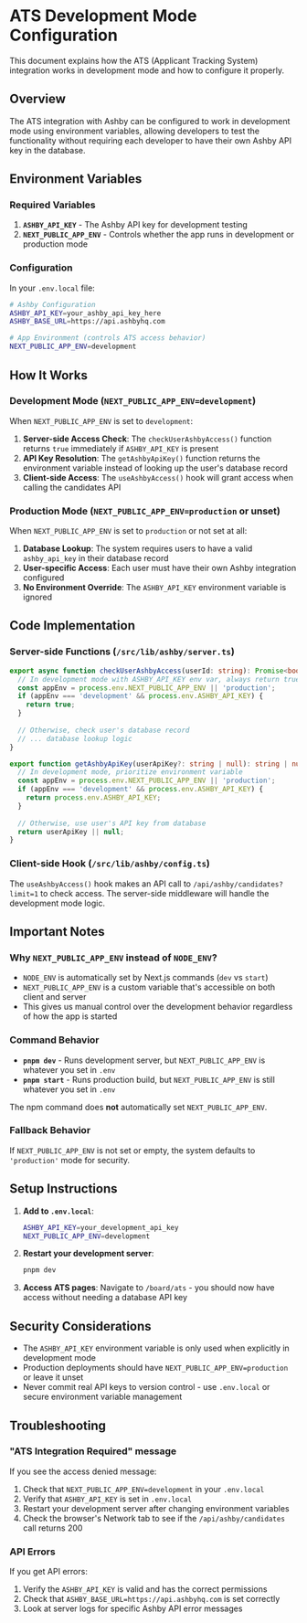# ATS Development Mode Configuration

This document explains how the ATS (Applicant Tracking System) integration works in development mode and how to configure it properly.

## Overview

The ATS integration with Ashby can be configured to work in development mode using environment variables, allowing developers to test the functionality without requiring each developer to have their own Ashby API key in the database.

## Environment Variables

### Required Variables

1. **`ASHBY_API_KEY`** - The Ashby API key for development testing
2. **`NEXT_PUBLIC_APP_ENV`** - Controls whether the app runs in development or production mode

### Configuration

In your `.env.local` file:

```bash
# Ashby Configuration
ASHBY_API_KEY=your_ashby_api_key_here
ASHBY_BASE_URL=https://api.ashbyhq.com

# App Environment (controls ATS access behavior)
NEXT_PUBLIC_APP_ENV=development
```

## How It Works

### Development Mode (`NEXT_PUBLIC_APP_ENV=development`)

When `NEXT_PUBLIC_APP_ENV` is set to `development`:

1. **Server-side Access Check**: The `checkUserAshbyAccess()` function returns `true` immediately if `ASHBY_API_KEY` is present
2. **API Key Resolution**: The `getAshbyApiKey()` function returns the environment variable instead of looking up the user's database record
3. **Client-side Access**: The `useAshbyAccess()` hook will grant access when calling the candidates API

### Production Mode (`NEXT_PUBLIC_APP_ENV=production` or unset)

When `NEXT_PUBLIC_APP_ENV` is set to `production` or not set at all:

1. **Database Lookup**: The system requires users to have a valid `ashby_api_key` in their database record
2. **User-specific Access**: Each user must have their own Ashby integration configured
3. **No Environment Override**: The `ASHBY_API_KEY` environment variable is ignored

## Code Implementation

### Server-side Functions (`/src/lib/ashby/server.ts`)

```typescript
export async function checkUserAshbyAccess(userId: string): Promise<boolean> {
  // In development mode with ASHBY_API_KEY env var, always return true
  const appEnv = process.env.NEXT_PUBLIC_APP_ENV || 'production';
  if (appEnv === 'development' && process.env.ASHBY_API_KEY) {
    return true;
  }
  
  // Otherwise, check user's database record
  // ... database lookup logic
}

export function getAshbyApiKey(userApiKey?: string | null): string | null {
  // In development mode, prioritize environment variable
  const appEnv = process.env.NEXT_PUBLIC_APP_ENV || 'production';  
  if (appEnv === 'development' && process.env.ASHBY_API_KEY) {
    return process.env.ASHBY_API_KEY;
  }
  
  // Otherwise, use user's API key from database
  return userApiKey || null;
}
```

### Client-side Hook (`/src/lib/ashby/config.ts`)

The `useAshbyAccess()` hook makes an API call to `/api/ashby/candidates?limit=1` to check access. The server-side middleware will handle the development mode logic.

## Important Notes

### Why `NEXT_PUBLIC_APP_ENV` instead of `NODE_ENV`?

- `NODE_ENV` is automatically set by Next.js commands (`dev` vs `start`)
- `NEXT_PUBLIC_APP_ENV` is a custom variable that's accessible on both client and server
- This gives us manual control over the development behavior regardless of how the app is started

### Command Behavior

- **`pnpm dev`** - Runs development server, but `NEXT_PUBLIC_APP_ENV` is whatever you set in `.env`
- **`pnpm start`** - Runs production build, but `NEXT_PUBLIC_APP_ENV` is still whatever you set in `.env`

The npm command does **not** automatically set `NEXT_PUBLIC_APP_ENV`.

### Fallback Behavior

If `NEXT_PUBLIC_APP_ENV` is not set or empty, the system defaults to `'production'` mode for security.

## Setup Instructions

1. **Add to `.env.local`**:
   ```bash
   ASHBY_API_KEY=your_development_api_key
   NEXT_PUBLIC_APP_ENV=development
   ```

2. **Restart your development server**:
   ```bash
   pnpm dev
   ```

3. **Access ATS pages**: Navigate to `/board/ats` - you should now have access without needing a database API key

## Security Considerations

- The `ASHBY_API_KEY` environment variable is only used when explicitly in development mode
- Production deployments should have `NEXT_PUBLIC_APP_ENV=production` or leave it unset
- Never commit real API keys to version control - use `.env.local` or secure environment variable management

## Troubleshooting

### "ATS Integration Required" message

If you see the access denied message:

1. Check that `NEXT_PUBLIC_APP_ENV=development` in your `.env.local`
2. Verify that `ASHBY_API_KEY` is set in `.env.local`
3. Restart your development server after changing environment variables
4. Check the browser's Network tab to see if the `/api/ashby/candidates` call returns 200

### API Errors

If you get API errors:

1. Verify the `ASHBY_API_KEY` is valid and has the correct permissions
2. Check that `ASHBY_BASE_URL=https://api.ashbyhq.com` is set correctly
3. Look at server logs for specific Ashby API error messages
